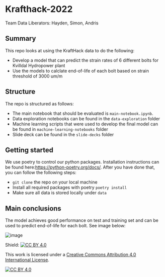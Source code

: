 # Krafthack-2022

Team Data Liberators: Hayden, Simon, Andris

## Summary

This repo looks at using the KraftHack data to do the following:
* Develop a model that can predict the strain rates of 6 different bolts for Kvilldal Hydropower plant
* Use the models to calclate end-of-life of each bolt based on strain threshold of 3000 um/m

## Structure

The repo is structured as follows:

* The main notebook that should be evaluated is `main-notebook.ipynb`. 
* Data exploration notebooks can be found in the `data-exploration` folder
* Machine learning scripts that were used to develop the final model can be found in `machine-learning-notebooks` folder
* Slide deck can be found in the `slide-decks` folder

## Getting started

We use poetry to control our python packages. Installation instructions can be found here:https://python-poetry.org/docs/. After you have done that, you can follow the following steps:

* `git clone` the repo on your local machine
* Install all required packages with poetry `poetry install`
* Make sure all data is stored locally under `data`

## Main conclusions

The model achieves good performance on test and training set and can be used to predict end-of-life for each bolt. See image below:

![image](https://user-images.githubusercontent.com/29730122/157108130-d38cfa6f-f097-4d8a-89e5-bed45960759f.png)



Shield: [![CC BY 4.0][cc-by-shield]][cc-by]

This work is licensed under a
[Creative Commons Attribution 4.0 International License][cc-by].

[![CC BY 4.0][cc-by-image]][cc-by]

[cc-by]: http://creativecommons.org/licenses/by/4.0/
[cc-by-image]: https://i.creativecommons.org/l/by/4.0/88x31.png
[cc-by-shield]: https://img.shields.io/badge/License-CC%20BY%204.0-lightgrey.svg
